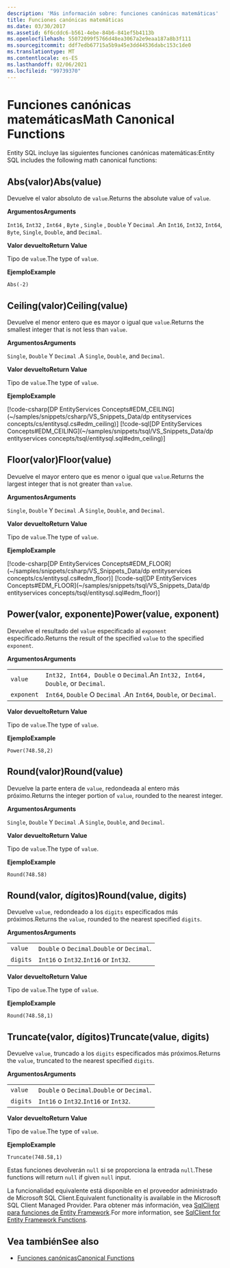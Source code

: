 ```yaml
---
description: 'Más información sobre: funciones canónicas matemáticas'
title: Funciones canónicas matemáticas
ms.date: 03/30/2017
ms.assetid: 6f6cddc6-b561-4ebe-84b6-841ef5b4113b
ms.openlocfilehash: 55072099f5766d48ea3067a2e9eaa187a8b3f111
ms.sourcegitcommit: ddf7edb67715a5b9a45e3dd44536dabc153c1de0
ms.translationtype: MT
ms.contentlocale: es-ES
ms.lasthandoff: 02/06/2021
ms.locfileid: "99739370"
---
```

# <a name="math-canonical-functions"></a><span data-ttu-id="809ee-103">Funciones canónicas matemáticas</span><span class="sxs-lookup"><span data-stu-id="809ee-103">Math Canonical Functions</span></span>

<span data-ttu-id="809ee-104">Entity SQL incluye las siguientes funciones canónicas matemáticas:</span><span class="sxs-lookup"><span data-stu-id="809ee-104">Entity SQL includes the following math canonical functions:</span></span>
  
## <a name="absvalue"></a><span data-ttu-id="809ee-105">Abs(valor)</span><span class="sxs-lookup"><span data-stu-id="809ee-105">Abs(value)</span></span>

<span data-ttu-id="809ee-106">Devuelve el valor absoluto de `value`.</span><span class="sxs-lookup"><span data-stu-id="809ee-106">Returns the absolute value of `value`.</span></span>

<span data-ttu-id="809ee-107">**Argumentos**</span><span class="sxs-lookup"><span data-stu-id="809ee-107">**Arguments**</span></span>

<span data-ttu-id="809ee-108">`Int16`, `Int32` , `Int64` , `Byte` , `Single` , `Double` Y `Decimal` .</span><span class="sxs-lookup"><span data-stu-id="809ee-108">An `Int16`, `Int32`, `Int64`, `Byte`, `Single`, `Double`, and `Decimal`.</span></span>

<span data-ttu-id="809ee-109">**Valor devuelto**</span><span class="sxs-lookup"><span data-stu-id="809ee-109">**Return Value**</span></span>

<span data-ttu-id="809ee-110">Tipo de `value`.</span><span class="sxs-lookup"><span data-stu-id="809ee-110">The type of `value`.</span></span>

<span data-ttu-id="809ee-111">**Ejemplo**</span><span class="sxs-lookup"><span data-stu-id="809ee-111">**Example**</span></span>

`Abs(-2)`

## <a name="ceilingvalue"></a><span data-ttu-id="809ee-112">Ceiling(valor)</span><span class="sxs-lookup"><span data-stu-id="809ee-112">Ceiling(value)</span></span>

<span data-ttu-id="809ee-113">Devuelve el menor entero que es mayor o igual que `value`.</span><span class="sxs-lookup"><span data-stu-id="809ee-113">Returns the smallest integer that is not less than `value`.</span></span>

<span data-ttu-id="809ee-114">**Argumentos**</span><span class="sxs-lookup"><span data-stu-id="809ee-114">**Arguments**</span></span>

<span data-ttu-id="809ee-115">`Single`, `Double` Y `Decimal` .</span><span class="sxs-lookup"><span data-stu-id="809ee-115">A `Single`, `Double`, and `Decimal`.</span></span>

<span data-ttu-id="809ee-116">**Valor devuelto**</span><span class="sxs-lookup"><span data-stu-id="809ee-116">**Return Value**</span></span>

<span data-ttu-id="809ee-117">Tipo de `value`.</span><span class="sxs-lookup"><span data-stu-id="809ee-117">The type of `value`.</span></span>

<span data-ttu-id="809ee-118">**Ejemplo**</span><span class="sxs-lookup"><span data-stu-id="809ee-118">**Example**</span></span>

[!code-csharp[DP EntityServices Concepts#EDM_CEILING](~/samples/snippets/csharp/VS_Snippets_Data/dp entityservices concepts/cs/entitysql.cs#edm_ceiling)]
[!code-sql[DP EntityServices Concepts#EDM_CEILING](~/samples/snippets/tsql/VS_Snippets_Data/dp entityservices concepts/tsql/entitysql.sql#edm_ceiling)]

## <a name="floorvalue"></a><span data-ttu-id="809ee-119">Floor(valor)</span><span class="sxs-lookup"><span data-stu-id="809ee-119">Floor(value)</span></span>

<span data-ttu-id="809ee-120">Devuelve el mayor entero que es menor o igual que `value`.</span><span class="sxs-lookup"><span data-stu-id="809ee-120">Returns the largest integer that is not greater than `value`.</span></span>

<span data-ttu-id="809ee-121">**Argumentos**</span><span class="sxs-lookup"><span data-stu-id="809ee-121">**Arguments**</span></span>

<span data-ttu-id="809ee-122">`Single`, `Double` Y `Decimal` .</span><span class="sxs-lookup"><span data-stu-id="809ee-122">A `Single`, `Double`, and `Decimal`.</span></span>

<span data-ttu-id="809ee-123">**Valor devuelto**</span><span class="sxs-lookup"><span data-stu-id="809ee-123">**Return Value**</span></span>

<span data-ttu-id="809ee-124">Tipo de `value`.</span><span class="sxs-lookup"><span data-stu-id="809ee-124">The type of `value`.</span></span>

<span data-ttu-id="809ee-125">**Ejemplo**</span><span class="sxs-lookup"><span data-stu-id="809ee-125">**Example**</span></span>

[!code-csharp[DP EntityServices Concepts#EDM_FLOOR](~/samples/snippets/csharp/VS_Snippets_Data/dp entityservices concepts/cs/entitysql.cs#edm_floor)]
[!code-sql[DP EntityServices Concepts#EDM_FLOOR](~/samples/snippets/tsql/VS_Snippets_Data/dp entityservices concepts/tsql/entitysql.sql#edm_floor)]

## <a name="powervalue-exponent"></a><span data-ttu-id="809ee-126">Power(valor, exponente)</span><span class="sxs-lookup"><span data-stu-id="809ee-126">Power(value, exponent)</span></span>

<span data-ttu-id="809ee-127">Devuelve el resultado del `value` especificado al `exponent` especificado.</span><span class="sxs-lookup"><span data-stu-id="809ee-127">Returns the result of the specified `value` to the specified `exponent`.</span></span>

<span data-ttu-id="809ee-128">**Argumentos**</span><span class="sxs-lookup"><span data-stu-id="809ee-128">**Arguments**</span></span>

|  |  |
|--|--|
|`value` | <span data-ttu-id="809ee-129">`Int32, Int64, Double` o `Decimal`.</span><span class="sxs-lookup"><span data-stu-id="809ee-129">An `Int32, Int64, Double`, or `Decimal`.</span></span> |
|`exponent` | <span data-ttu-id="809ee-130">`Int64`, `Double` O `Decimal` .</span><span class="sxs-lookup"><span data-stu-id="809ee-130">An `Int64`, `Double`, or `Decimal`.</span></span> |

<span data-ttu-id="809ee-131">**Valor devuelto**</span><span class="sxs-lookup"><span data-stu-id="809ee-131">**Return Value**</span></span>

<span data-ttu-id="809ee-132">Tipo de `value`.</span><span class="sxs-lookup"><span data-stu-id="809ee-132">The type of `value`.</span></span>

<span data-ttu-id="809ee-133">**Ejemplo**</span><span class="sxs-lookup"><span data-stu-id="809ee-133">**Example**</span></span>

`Power(748.58,2)`

## <a name="roundvalue"></a><span data-ttu-id="809ee-134">Round(valor)</span><span class="sxs-lookup"><span data-stu-id="809ee-134">Round(value)</span></span>

<span data-ttu-id="809ee-135">Devuelve la parte entera de `value`, redondeada al entero más próximo.</span><span class="sxs-lookup"><span data-stu-id="809ee-135">Returns the integer portion of `value`, rounded to the nearest integer.</span></span>

<span data-ttu-id="809ee-136">**Argumentos**</span><span class="sxs-lookup"><span data-stu-id="809ee-136">**Arguments**</span></span>

<span data-ttu-id="809ee-137">`Single`, `Double` Y `Decimal` .</span><span class="sxs-lookup"><span data-stu-id="809ee-137">A `Single`, `Double`, and `Decimal`.</span></span>

<span data-ttu-id="809ee-138">**Valor devuelto**</span><span class="sxs-lookup"><span data-stu-id="809ee-138">**Return Value**</span></span>

<span data-ttu-id="809ee-139">Tipo de `value`.</span><span class="sxs-lookup"><span data-stu-id="809ee-139">The type of `value`.</span></span>

<span data-ttu-id="809ee-140">**Ejemplo**</span><span class="sxs-lookup"><span data-stu-id="809ee-140">**Example**</span></span>

`Round(748.58)`

## <a name="roundvalue-digits"></a><span data-ttu-id="809ee-141">Round(valor, dígitos)</span><span class="sxs-lookup"><span data-stu-id="809ee-141">Round(value, digits)</span></span>

<span data-ttu-id="809ee-142">Devuelve `value`, redondeado a los `digits` especificados más próximos.</span><span class="sxs-lookup"><span data-stu-id="809ee-142">Returns the `value`, rounded to the nearest specified `digits`.</span></span>

<span data-ttu-id="809ee-143">**Argumentos**</span><span class="sxs-lookup"><span data-stu-id="809ee-143">**Arguments**</span></span>

|  |  |
|--|--|
|`value`|<span data-ttu-id="809ee-144">`Double` o `Decimal`.</span><span class="sxs-lookup"><span data-stu-id="809ee-144">`Double` or `Decimal`.</span></span>|
|`digits`|<span data-ttu-id="809ee-145">`Int16` o `Int32`.</span><span class="sxs-lookup"><span data-stu-id="809ee-145">`Int16` or `Int32`.</span></span>|

<span data-ttu-id="809ee-146">**Valor devuelto**</span><span class="sxs-lookup"><span data-stu-id="809ee-146">**Return Value**</span></span>

<span data-ttu-id="809ee-147">Tipo de `value`.</span><span class="sxs-lookup"><span data-stu-id="809ee-147">The type of `value`.</span></span>

<span data-ttu-id="809ee-148">**Ejemplo**</span><span class="sxs-lookup"><span data-stu-id="809ee-148">**Example**</span></span>

`Round(748.58,1)`

## <a name="truncatevalue-digits"></a><span data-ttu-id="809ee-149">Truncate(valor, dígitos)</span><span class="sxs-lookup"><span data-stu-id="809ee-149">Truncate(value, digits)</span></span>

<span data-ttu-id="809ee-150">Devuelve `value`, truncado a los `digits` especificados más próximos.</span><span class="sxs-lookup"><span data-stu-id="809ee-150">Returns the `value`, truncated to the nearest specified `digits`.</span></span>

<span data-ttu-id="809ee-151">**Argumentos**</span><span class="sxs-lookup"><span data-stu-id="809ee-151">**Arguments**</span></span>

|  |  |
|--|--|
|`value`|<span data-ttu-id="809ee-152">`Double` o `Decimal`.</span><span class="sxs-lookup"><span data-stu-id="809ee-152">`Double` or `Decimal`.</span></span>|
|`digits`|<span data-ttu-id="809ee-153">`Int16` o `Int32`.</span><span class="sxs-lookup"><span data-stu-id="809ee-153">`Int16` or `Int32`.</span></span>|

<span data-ttu-id="809ee-154">**Valor devuelto**</span><span class="sxs-lookup"><span data-stu-id="809ee-154">**Return Value**</span></span>

<span data-ttu-id="809ee-155">Tipo de `value`.</span><span class="sxs-lookup"><span data-stu-id="809ee-155">The type of `value`.</span></span>

<span data-ttu-id="809ee-156">**Ejemplo**</span><span class="sxs-lookup"><span data-stu-id="809ee-156">**Example**</span></span>

`Truncate(748.58,1)`  
  
 <span data-ttu-id="809ee-157">Estas funciones devolverán `null` si se proporciona la entrada `null`.</span><span class="sxs-lookup"><span data-stu-id="809ee-157">These functions will return `null` if given `null` input.</span></span>  
  
 <span data-ttu-id="809ee-158">La funcionalidad equivalente está disponible en el proveedor administrado de Microsoft SQL Client.</span><span class="sxs-lookup"><span data-stu-id="809ee-158">Equivalent functionality is available in the Microsoft SQL Client Managed Provider.</span></span> <span data-ttu-id="809ee-159">Para obtener más información, vea [SqlClient para funciones de Entity Framework](../sqlclient-for-ef-functions.md).</span><span class="sxs-lookup"><span data-stu-id="809ee-159">For more information, see [SqlClient for Entity Framework Functions](../sqlclient-for-ef-functions.md).</span></span>  
  
## <a name="see-also"></a><span data-ttu-id="809ee-160">Vea también</span><span class="sxs-lookup"><span data-stu-id="809ee-160">See also</span></span>

- [<span data-ttu-id="809ee-161">Funciones canónicas</span><span class="sxs-lookup"><span data-stu-id="809ee-161">Canonical Functions</span></span>](canonical-functions.md)
